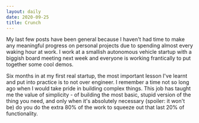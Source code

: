 ```yaml
---
layout: daily
date: 2020-09-25
title: Crunch
---
```


My last few posts have been general because I haven't had time to make any
meaningful progress on personal projects due to spending almost
every waking hour at work. I work at a smallish autonomous vehicle startup
with a biggish board meeting next week and everyone is working frantically
to put together some cool demos.

Six months in at my first real startup, the most important lesson I've learnt
and put into practice is to not over engineer. I remember a time not so long
ago when I would take pride in building complex things. This job has taught
me the value of simplicity - of building the most basic, stupid version of
the thing you need, and only when it's absolutely necessary (spoiler: it won't be)
do you do the extra 80% of the work to squeeze out that last 20% of functionality.
